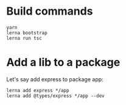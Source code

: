 # Build commands
```
yarn
lerna bootstrap
lerna run tsc
```

# Add a lib to a package
Let's say add express to package app:
```
lerna add express */app
lerna add @types/express */app --dev

```